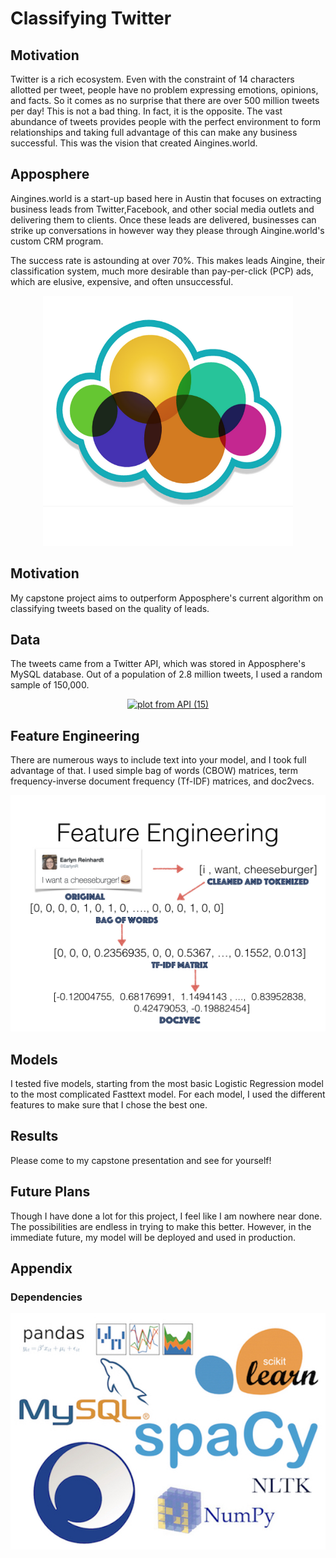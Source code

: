 # Classifying Twitter

## Motivation 

Twitter is a rich ecosystem. Even with the constraint of 14 characters allotted per tweet, people have no problem expressing emotions, opinions, and facts. So it comes as no surprise that there are over 500 million tweets per day! This is not a bad thing. In fact, it is the opposite. The vast abundance of tweets provides people with the perfect environment to form relationships and taking full advantage of this can make any business successful. This was the vision that created Aingines.world.   

## Apposphere

Aingines.world is a start-up based here in Austin that focuses on extracting business leads from Twitter,Facebook, and other social media outlets and delivering them to clients. Once these leads are delivered, businesses can strike up conversations in however way they please through Aingine.world's custom CRM program.

The success rate is astounding at over 70%. This makes leads Aingine, their classification system, much more desirable than pay-per-click (PCP) ads, which are elusive, expensive, and often unsuccessful.

<p align="center">
 <img src="images/apposphere.png" width="400" height="400" >
</p>


## Motivation 

My capstone project aims to outperform Apposphere's current algorithm on classifying tweets based on the quality of leads. 



## Data

The tweets came from a Twitter API, which was stored in Apposphere's MySQL database. Out of a population of 2.8 million tweets, I used a random sample of 150,000. 

<p align="center">
    <a href="https://plot.ly/~EarlynR/44/?share_key=VQ8HBNmkVLBBYrxYE6fxdd" target="_blank" title="plot from API (15)" style="display: block; text-align: center;"><img src="https://plot.ly/~EarlynR/44.png?share_key=VQ8HBNmkVLBBYrxYE6fxdd" alt="plot from API (15)" style="max-width: 100%; width: 600px;" width="600" onerror="this.onerror=null;this.src='https://plot.ly/404.png';" /></a>
 
</p>

## Feature Engineering

There are numerous ways to include text into your model, and I took full advantage of that. I used simple bag of words (CBOW) matrices, term frequency-inverse document frequency (Tf-IDF) matrices, and doc2vecs.

<p align="center">
 <img src="images/feature_engineering/feature_engineering.001.jpeg">
</p>


## Models

I tested five models, starting from the most basic Logistic Regression model to the most complicated Fasttext model. For each model, I used the different features to make sure that I chose the best one.

## Results

Please come to my capstone presentation and see for yourself!

## Future Plans 
Though I have done a lot for this project, I feel like I am nowhere near done. The possibilities are endless in trying to make this better. However, in the immediate future, my model will be deployed and used in production.

## Appendix 

### Dependencies
<p align="center">
 <img src="images/dependencies.jpg">
</p>

